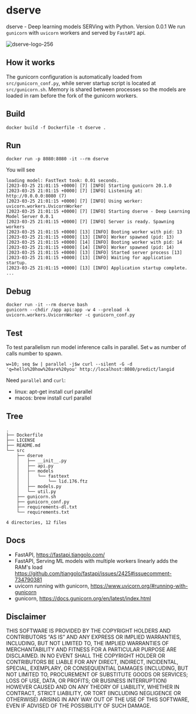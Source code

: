# dserve
dserve - Deep learning models SERVing with Python. Version 0.0.1
We run `gunicorn` with `uvicorn` workers and served by `FastAPI` api.

![dserve-logo-256](https://user-images.githubusercontent.com/163333/227744271-cbc690d9-e74e-46c6-aec5-26b62dcd544a.png)

## How it works
The gunicorn configuration is automatically loaded from `src/gunicorn_conf.py`, while server startup script is located at `src/gunicorn.sh`. Memory is shared between processes so the models are loaded in ram before the fork of the gunicorn workers.

## Build
```
docker build -f Dockerfile -t dserve .
```

## Run
```
docker run -p 8080:8080 -it --rm dserve
```

You will see
```
loading model: FastText took: 0.01 seconds.
[2023-03-25 21:01:15 +0000] [7] [INFO] Starting gunicorn 20.1.0
[2023-03-25 21:01:15 +0000] [7] [INFO] Listening at: http://0.0.0.0:8080 (7)
[2023-03-25 21:01:15 +0000] [7] [INFO] Using worker: uvicorn.workers.UvicornWorker
[2023-03-25 21:01:15 +0000] [7] [INFO] Starting dserve - Deep Learning Model Server 0.0.1
[2023-03-25 21:01:15 +0000] [7] [INFO] Server is ready. Spawning workers
[2023-03-25 21:01:15 +0000] [13] [INFO] Booting worker with pid: 13
[2023-03-25 21:01:15 +0000] [13] [INFO] Worker spawned (pid: 13)
[2023-03-25 21:01:15 +0000] [14] [INFO] Booting worker with pid: 14
[2023-03-25 21:01:15 +0000] [14] [INFO] Worker spawned (pid: 14)
[2023-03-25 21:01:15 +0000] [13] [INFO] Started server process [13]
[2023-03-25 21:01:15 +0000] [13] [INFO] Waiting for application startup.
[2023-03-25 21:01:15 +0000] [13] [INFO] Application startup complete.
...
```

## Debug
```
docker run -it --rm dserve bash
gunicorn --chdir /app api:app -w 4 --preload -k uvicorn.workers.UvicornWorker -c gunicorn_conf.py
```

## Test
To test parallelism run model inference calls in parallel. Set `w` as number of calls number to spawn.
```
w=10; seq $w | parallel -j$w curl --silent -G -d 'q=hello%20how%20are%20you' http://localhost:8080/predict/langid
 ```

 Need `parallel` and `curl`:
 - linux: apt-get install curl parallel
 - macos: brew install curl parallel

## Tree
```
.
├── Dockerfile
├── LICENSE
├── README.md
└── src
    ├── dserve
    │   ├── __init__.py
    │   ├── api.py
    │   ├── models
    │   │   └── fasttext
    │   │       └── lid.176.ftz
    │   ├── models.py
    │   └── util.py
    ├── gunicorn.sh
    ├── gunicorn_conf.py
    ├── requirements-dl.txt
    └── requirements.txt

4 directories, 12 files
```

## Docs
- FastAPI, https://fastapi.tiangolo.com/
- FastAPI, Serving ML models with multiple workers linearly adds the RAM's load https://github.com/tiangolo/fastapi/issues/2425#issuecomment-734790381
- uvicorn running with gunicorn, https://www.uvicorn.org/#running-with-gunicorn
- gunicorn, https://docs.gunicorn.org/en/latest/index.html

## Disclaimer
THIS SOFTWARE IS PROVIDED BY THE COPYRIGHT HOLDERS AND CONTRIBUTORS “AS IS” AND ANY EXPRESS OR IMPLIED WARRANTIES, INCLUDING, BUT NOT LIMITED TO, THE IMPLIED WARRANTIES OF MERCHANTABILITY AND FITNESS FOR A PARTICULAR PURPOSE ARE DISCLAIMED. IN NO EVENT SHALL THE COPYRIGHT HOLDER OR CONTRIBUTORS BE LIABLE FOR ANY DIRECT, INDIRECT, INCIDENTAL, SPECIAL, EXEMPLARY, OR CONSEQUENTIAL DAMAGES (INCLUDING, BUT NOT LIMITED TO, PROCUREMENT OF SUBSTITUTE GOODS OR SERVICES; LOSS OF USE, DATA, OR PROFITS; OR BUSINESS INTERRUPTION) HOWEVER CAUSED AND ON ANY THEORY OF LIABILITY, WHETHER IN CONTRACT, STRICT LIABILITY, OR TORT (INCLUDING NEGLIGENCE OR OTHERWISE) ARISING IN ANY WAY OUT OF THE USE OF THIS SOFTWARE, EVEN IF ADVISED OF THE POSSIBILITY OF SUCH DAMAGE.
